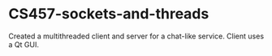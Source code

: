 # CS457-sockets-and-threads

Created a multithreaded client and server for a chat-like service. Client uses a Qt GUI.
